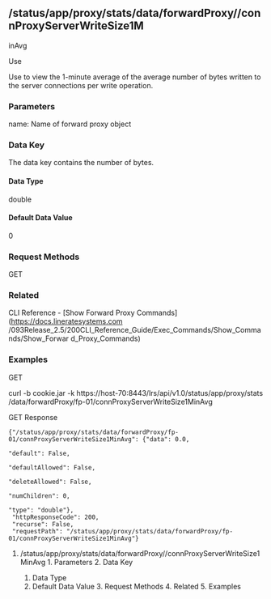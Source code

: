 ## /status/app/proxy/stats/data/forwardProxy/<name>/connProxyServerWriteSize1M
inAvg

Use

Use to view the 1-minute average of the average number of bytes written to the
server connections per write operation.

### Parameters

name: Name of forward proxy object

### Data Key

The data key contains the number of bytes.

#### Data Type

double

#### Default Data Value

0

### Request Methods

GET

### Related

CLI Reference - [Show Forward Proxy Commands](https://docs.lineratesystems.com
/093Release_2.5/200CLI_Reference_Guide/Exec_Commands/Show_Commands/Show_Forwar
d_Proxy_Commands)

### Examples

GET

curl -b cookie.jar -k https://host-70:8443/lrs/api/v1.0/status/app/proxy/stats
/data/forwardProxy/fp-01/connProxyServerWriteSize1MinAvg

GET Response

    
    {"/status/app/proxy/stats/data/forwardProxy/fp-01/connProxyServerWriteSize1MinAvg": {"data": 0.0,
                                                                                          "default": False,
                                                                                          "defaultAllowed": False,
                                                                                          "deleteAllowed": False,
                                                                                          "numChildren": 0,
                                                                                          "type": "double"},
     "httpResponseCode": 200,
     "recurse": False,
     "requestPath": "/status/app/proxy/stats/data/forwardProxy/fp-01/connProxyServerWriteSize1MinAvg"}
    

  1. /status/app/proxy/stats/data/forwardProxy/<name>/connProxyServerWriteSize1MinAvg
    1. Parameters
    2. Data Key
      1. Data Type
      2. Default Data Value
    3. Request Methods
    4. Related
    5. Examples

